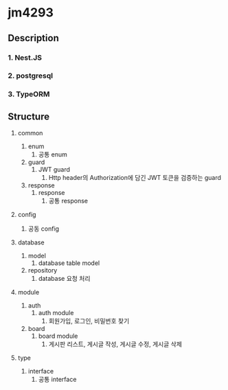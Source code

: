 # jm4293

## Description
### 1. Nest.JS
### 2. postgresql
### 3. TypeORM

## Structure
1. common
   1. enum
      1. 공통 enum
   2. guard
      1. JWT guard
         1. Http header의 Authorization에 담긴 JWT 토큰을 검증하는 guard
   3. response
      1. response
         1. 공통 response

2. config
   1. 공동 config

3. database
   1. model
      1. database table model
   2. repository
      1. database 요청 처리

4. module
   1. auth
      1. auth module
         1. 회원가입, 로그인, 비밀번호 찾기
   2. board
      1. board module
         1. 게시판 리스트, 게시글 작성, 게시글 수정, 게시글 삭제

5. type
   1. interface
      1. 공통 interface
